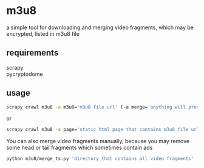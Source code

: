 # m3u8
a simple tool for downloading and merging video fragments, which may be encrypted, listed in m3u8 file
## requirements
scrapy  
pycryptodome
## usage
```bash
scrapy crawl m3u8 -a m3u8='m3u8 file url' [-a merge='anything will prevent spider from merging video fragments']
```
or
```bash
scrapy crawl m3u8 -a page='static html page that contains m3u8 file url'[-a merge=...]
```
You can also merge video fragments manually, because you may remove some head or tail fragments which sometimes contain ads
```bash
python m3u8/merge_ts.py 'directory that contains all video fragments'
```
